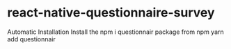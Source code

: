 # react-native-questionnaire-survey
Automatic Installation
Install the npm i questionnair package from npm
yarn add questionnair
